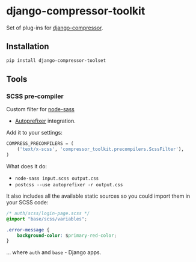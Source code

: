 # django-compressor-toolkit

Set of plug-ins for [django-compressor](https://github.com/django-compressor/django-compressor/).

## Installation

```sh
pip install django-compressor-toolset
```

## Tools

### SCSS pre-compiler

Custom filter for [node-sass](https://github.com/sass/node-sass)
+ [Autoprefixer](https://github.com/postcss/autoprefixer) integration.

Add it to your settings:

```py
COMPRESS_PRECOMPILERS = (
    ('text/x-scss', 'compressor_toolkit.precompilers.ScssFilter'),
)
```

What does it do:

- `node-sass input.scss output.css`
- `postcss --use autoprefixer -r output.css`

It also includes all the available static sources so you could import them in your SCSS code:

```css
/* auth/scss/login-page.scss */
@import "base/scss/variables";

.error-message {
    background-color: $primary-red-color;
}
```

… where `auth` and `base` - Django apps.
